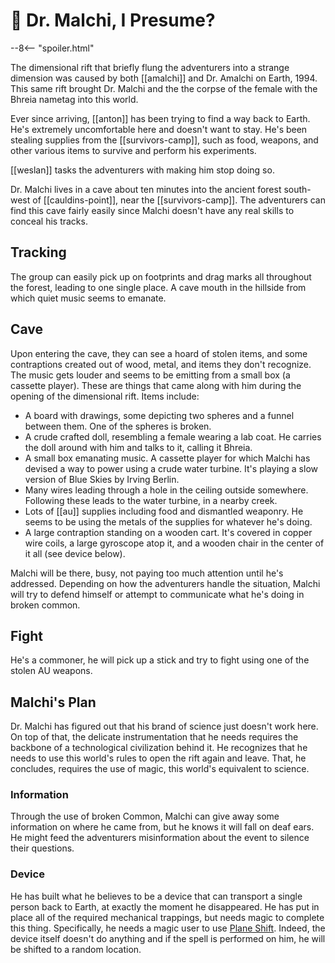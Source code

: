 # 🔐 Dr. Malchi, I Presume?

--8<-- "spoiler.html"

The dimensional rift that briefly flung the adventurers into a strange dimension was  caused by both [[amalchi]] and Dr. Amalchi on Earth, 1994. This same rift brought Dr. Malchi and the the corpse of the female with the Bhreia nametag into this world.

Ever since arriving, [[anton]] has been trying to find a way back to Earth. He's extremely uncomfortable here and doesn't want to stay. He's been stealing supplies from the [[survivors-camp]], such as food, weapons, and other various items to survive and perform his experiments.

[[weslan]] tasks the adventurers with making him stop doing so.

Dr. Malchi lives in a cave about ten minutes into the ancient forest south-west of [[cauldins-point]], near the [[survivors-camp]]. The adventurers can find this cave fairly easily since Malchi doesn't have any real skills to conceal his tracks.

## Tracking

The group can easily pick up on footprints and drag marks all throughout the forest, leading to one single place. A cave mouth in the hillside from which quiet music seems to emanate.

## Cave

Upon entering the cave, they can see a hoard of stolen items, and some contraptions created out of wood, metal, and items they don't recognize. The music gets louder and seems to be emitting from a small box (a cassette player). These are things that came along with him during the opening of the dimensional rift. Items include:

- A board with drawings, some depicting two spheres and a funnel between them. One of the spheres is broken.
- A crude crafted doll, resembling a female wearing a lab coat. He carries the doll around with him and talks to it, calling it Bhreia.
- A small box emanating music. A cassette player for which Malchi has devised a way to power using a crude water turbine. It's playing a slow version of Blue Skies by Irving Berlin.
- Many wires leading through a hole in the ceiling outside somewhere. Following these leads to the water turbine, in a nearby creek.
- Lots of [[au]] supplies including food and dismantled weaponry. He seems to be using the metals of the supplies for whatever he's doing.
- A large contraption standing on a wooden cart. It's covered in copper wire coils, a large gyroscope atop it, and a wooden chair in the center of it all (see device below).

Malchi will be there, busy, not paying too much attention until he's addressed. Depending on how the adventurers handle the situation, Malchi will try to defend himself or attempt to communicate what he's doing in broken common.

## Fight

He's a commoner, he will pick up a stick and try to fight using one of the stolen AU weapons.

## Malchi's Plan

Dr. Malchi has figured out that his brand of science just doesn't work here. On top of that, the delicate instrumentation that he needs requires the backbone of a technological civilization behind it. He recognizes that he needs to use this world's rules to open the rift again and leave. That, he concludes, requires the use of magic, this world's equivalent to science.

### Information

Through the use of broken Common, Malchi can give away some information on where he came from, but he knows it will fall on deaf ears. He might feed the adventurers misinformation about the event to silence their questions.

### Device

He has built what he believes to be a device that can transport a single person back to Earth, at exactly the moment he disappeared. He has put in place all of the required mechanical trappings, but needs magic to complete this thing. Specifically, he needs a magic user to use [Plane Shift](https://www.dndbeyond.com/spells/plane-shift). Indeed, the device itself doesn't do anything and if the spell is performed on him, he will be shifted to a random location.
